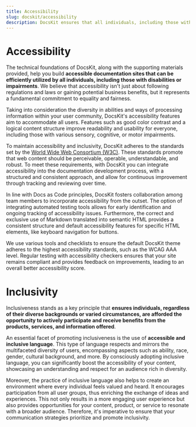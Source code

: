 ```yaml
---
title: Accessibility
slug: docskit/accessibility
description: DocsKit ensures that all individuals, including those with disabilities or impairments, can efficiently utilize the documentation.
---
```


# Accessibility

The technical foundations of DocsKit, along with the supporting materials provided, help you build **accessible documentation sites that can be efficiently utilized by all individuals, including those with disabilities or impairments**. We believe that accessibility isn't just about following regulations and laws or gaining potential business benefits, but it represents a fundamental commitment to equality and fairness. 

Taking into consideration the diversity in abilities and ways of processing information within your user community, DocsKit's accessibility features aim to accommodate all users. Features such as good color contrast and a logical content structure improve readability and usability for everyone, including those with various sensory, cognitive, or motor impairments. 

To maintain accessibility and inclusivity, DocsKit adheres to the standards set by the [World Wide Web Consortium (W3C)](https://www.w3.org/WAI/standards-guidelines/wcag/). These standards promote that web content should be perceivable, operable, understandable, and robust. To meet these requirements, with DocsKit you can integrate accessibility into the documentation development process, with a structured and consistent approach, and allow for continuous improvement through tracking and reviewing over time.

In line with Docs as Code principles, DocsKit fosters collaboration among team members to incorporate accessibility from the outset. The option of integrating automated testing tools  allows for early identification and ongoing tracking of accessibility issues. Furthermore, the correct and exclusive use of Markdown translated into semantic HTML provides a consistent structure and default accessibility features for specific HTML elements, like keyboard navigation for buttons.  

We use various tools and checklists to ensure the default DocsKit theme adheres to the highest accessibility standards, such as the WCAG AAA level. Regular testing with accessibility checkers ensures that your site remains compliant and provides feedback on improvements, leading to an overall better accessibility score. 

# Inclusivity

Inclusiveness stands as a key principle that **ensures individuals, regardless of their diverse backgrounds or varied circumstances, are afforded the opportunity to actively participate and receive benefits from the products, services, and information offered**.

An essential facet of promoting inclusiveness is the use of **accessible and inclusive language**. This type of language respects and mirrors the multifaceted diversity of users, encompassing aspects such as ability, race, gender, cultural background, and more. By consciously adopting inclusive language, you can significantly boost the accessibility of your content, showcasing an understanding and respect for an audience rich in diversity.

Moreover, the practice of inclusive language also helps to create an environment where every individual feels valued and heard. It encourages participation from all user groups, thus enriching the exchange of ideas and experiences. This not only results in a more engaging user experience but also provides opportunities for your content, product, or service to resonate with a broader audience. Therefore, it's imperative to ensure that your communication strategies prioritize and promote inclusivity.



